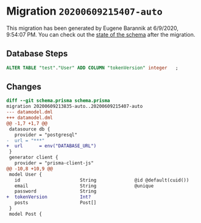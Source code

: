 # Migration `20200609215407-auto`

This migration has been generated by Eugene Barannik at 6/9/2020, 9:54:07 PM.
You can check out the [state of the schema](./schema.prisma) after the migration.

## Database Steps

```sql
ALTER TABLE "test"."User" ADD COLUMN "tokenVersion" integer   ;
```

## Changes

```diff
diff --git schema.prisma schema.prisma
migration 20200609213835-auto..20200609215407-auto
--- datamodel.dml
+++ datamodel.dml
@@ -1,7 +1,7 @@
 datasource db {
   provider = "postgresql"
-  url = "***"
+  url      = env("DATABASE_URL")
 }
 generator client {
   provider = "prisma-client-js"
@@ -10,8 +10,9 @@
 model User {
   id                      String              @id @default(cuid())
   email                   String              @unique
   password                String
+  tokenVersion            Int?
   posts                   Post[]
 }
 model Post {
```


